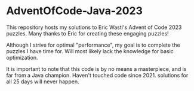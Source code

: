 # AdventOfCode-Java-2023
This repository hosts my solutions to Eric Wastl's Advent of Code 2023 puzzles. Many thanks to Eric for creating these engaging puzzles!

Although I strive for optimal "performance", my goal is to complete the puzzles I have time for. Will most likely lack the knowledge for basic optimization.

It is important to note that this code is by no means a masterpiece, and is far from a Java champion. Haven't touched code since 2021. solutions for all 25 days will never happen.
